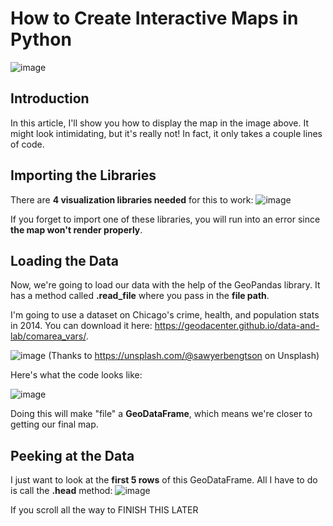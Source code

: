 # How to Create Interactive Maps in Python
![image](https://github.com/dylans0ng/dylans0ng.github.io/assets/112503726/4983288e-00e5-4ac5-a008-c757c88d5dc2)

## Introduction
In this article, I'll show you how to display the map in the image above. It might look intimidating, but it's really not! In fact, it only takes a couple lines of code.

## Importing the Libraries 
There are **4 visualization libraries needed** for this to work:
![image](https://github.com/dylans0ng/dylans0ng.github.io/assets/112503726/f62f04f8-d668-465f-b965-73b367483b63)

If you forget to import one of these libraries, you will run into an error since **the map won't render properly**. 

## Loading the Data
Now, we're going to load our data with the help of the GeoPandas library. It has a method called **.read_file** where you pass in the **file path**.

I'm going to use a dataset on Chicago's crime, health, and population stats in 2014. You can download it here: https://geodacenter.github.io/data-and-lab/comarea_vars/.

![image](https://github.com/dylans0ng/dylans0ng.github.io/assets/112503726/839eb7ce-7bd8-4798-8112-d04a4f33c960)
(Thanks to https://unsplash.com/@sawyerbengtson on Unsplash)

Here's what the code looks like:

![image](https://github.com/dylans0ng/dylans0ng.github.io/assets/112503726/4a50f619-d806-425d-a105-061831bb9f5c)

Doing this will make "file" a **GeoDataFrame**, which means we're closer to getting our final map. 

## Peeking at the Data
I just want to look at the **first 5 rows** of this GeoDataFrame. All I have to do is call the **.head** method:
![image](https://github.com/dylans0ng/dylans0ng.github.io/assets/112503726/9d9d52ae-92cf-440d-b1fb-162bf142cba9)

If you scroll all the way to FINISH THIS LATER
